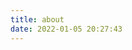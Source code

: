 ```yaml
---
title: about
date: 2022-01-05 20:27:43
---
```

<!-- > 能够学到现有的知识和技术我感激涕零！也想做一些有价值的工作！

喜欢的东西（抽象意）：
- 科研
- 开源
- 怪力乱神

常用id：  
ssr，磷时，labyrinth，fuwafuwa  

正在探索的方向：
- system
- security
- software engineering

正在努力缩小自己的兴趣范围qwq

技能树：
C++
Vue
Scheme
数据可视化
基础的生命科学、哲学、物理学、心理学、博物学（包括上海市常见鸟类植物昆虫识别）知识
羽毛球、乒乓球、跑步 -->